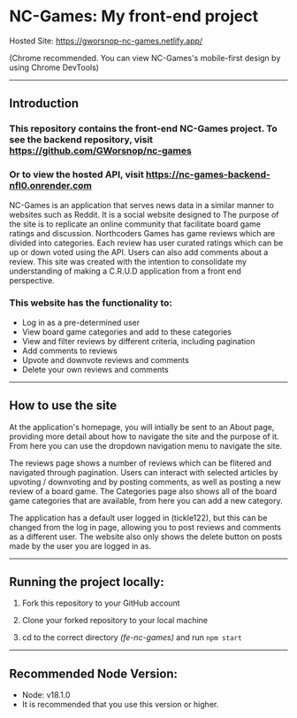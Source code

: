 # NC-Games: My front-end project

Hosted Site: https://gworsnop-nc-games.netlify.app/

(Chrome recommended. You can view NC-Games's mobile-first design by using Chrome DevTools)

---

## Introduction

### This repository contains the front-end NC-Games project. To see the backend repository, visit https://github.com/GWorsnop/nc-games 
### Or to view the hosted API, visit https://nc-games-backend-nfl0.onrender.com

NC-Games is an application that serves news data in a similar manner to websites such as Reddit. It is a social website designed to The purpose of the site is to replicate an online community that facilitate board game ratings and discussion. Northcoders Games has game reviews which are divided into categories. Each review has user curated ratings which can be up or down voted using the API. Users can also add comments about a review. This site was created with the intention to consolidate my understanding of making a C.R.U.D application from a front end perspective.

### This website has the functionality to:

- Log in as a pre-determined user
- View board game categories and add to these categories
- View and filter reviews by different criteria, including pagination
- Add comments to reviews
- Upvote and downvote reviews and comments
- Delete your own reviews and comments

---

## How to use the site

At the application's homepage, you will intially be sent to an About page, providing more detail about how to navigate the site and the purpose of it. From here you can use the dropdown navigation menu to navigate the site.

The reviews page shows a number of reviews which can be flitered and navigated through pagination. Users can interact with selected articles by upvoting / downvoting and by posting comments, as well as posting a new review of a board game. The Categories page also shows all of the board game categories that are available, from here you can add a new category.

The application has a default user logged in (tickle122), but this can be changed from the log in page, allowing you to post reviews and comments as a different user. The website also only shows the delete button on posts made by the user you are logged in as.

---

## Running the project locally:

1. Fork this repository to your GitHub account

2. Clone your forked repository to your local machine

3. cd to the correct directory _(fe-nc-games)_ and run `npm start`

---

## Recommended Node Version:

- Node: v18.1.0
- It is recommended that you use this version or higher.
